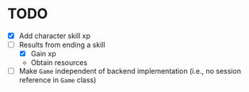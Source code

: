 # TODO
- [x] Add character skill xp
- [ ] Results from ending a skill
    - [x] Gain xp
    - Obtain resources
- [ ] Make `Game` independent of backend implementation (i.e., no session reference in `Game` class)
